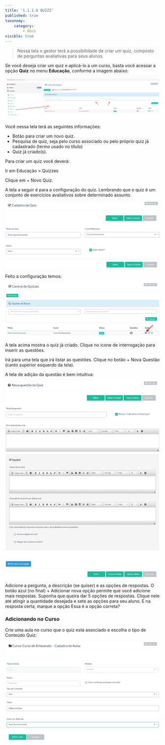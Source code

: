 ```yaml
---
title: '1.1.1.6 QUIZZ'
published: true
taxonomy:
    category:
        - docs
visible: true
---
```


> Nessa tela o gestor terá a possibilidade de criar um quiz, composto de perguntas avaliativas para seus alunos.
 
Se você deseja criar um quiz e aplicá-lo a um curso, basta você acessar a opção **Quiz** no menu **Educação**, conforme a imagem abaixo:

![Imagem Quiz](quiz1.png)

Você nessa tela terá as seguintes informações: 

- Botão para criar um novo quiz.
- Pesquisa de quiz, seja pelo curso associado ou pelo próprio quiz já cadastrado (termo usado no título)
- Quiz já criado(s).

Para criar um quiz você deverá:

Ir em Educação > Quizzes

Clique em + Novo Quiz.

A tela a seguir é para a configuração do quiz. Lembrando que o quiz é um conjunto de exercícios avaliativos sobre determinado assunto.

![Imagem Quiz](quiz2.png)

Feito a configuração temos:

![Imagem Quiz](quiz03.png)

A tela acima mostra o quiz já criado. Clique no icone de interrogação para inserir as questões.

Irá para uma tela que irá listar as questões. Clique no botão + Nova Questão (canto superior esquerdo da tela).

A tela de adição da questão é bem intuitiva:

![Imagem Quiz](quiz4.png)

Adicione a pergunta, a descrição (se quiser) e as opções de respostas. O botão azul (no final) + Adicionar nova opção permite que você adicione mais respostas. Suponha que queira dar 5 opções de respostas. Clique nele até atingir a quantidade desejada e sete as opções para seu aluno. E na resposta certa, marque a opção Essa é a opção correta?

### Adicionando no Curso ###

Crie uma aula no curso que o quiz está associado e escolha o tipo de Conteúdo Quiz:

![Imagem Quiz](quiz5.png)
